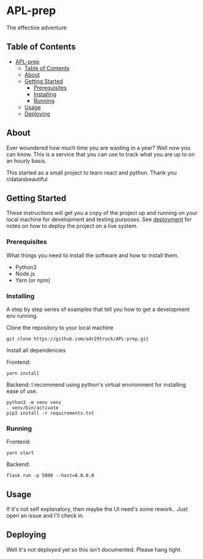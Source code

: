 # APL-prep

The effective adventure

## Table of Contents

- [APL-prep](#apl-prep)
  - [Table of Contents](#table-of-contents)
  - [About](#about)
  - [Getting Started](#getting-started)
    - [Prerequisites](#prerequisites)
    - [Installing](#installing)
    - [Running](#running)
  - [Usage](#usage)
  - [Deploying](#deploying)

## About

Ever woundered how much time you are wasting in a year?
Well now you can know. This is a service that you can use to track what you are up to on an hourly basis.

This started as a small project to learn react and python.
Thank you r/dataisbeautiful

## Getting Started

These instructions will get you a copy of the project up and running on your local machine for development and testing purposes. See [deployment](#deployment) for notes on how to deploy the project on a live system.

### Prerequisites

What things you need to install the software and how to install them.

- Python3
- Node.js
- Yarn (or npm)


### Installing

A step by step series of examples that tell you how to get a development env running.

Clone the repository to your local machine

```console
git clone https://github.com/adr29truck/APL-prep.git
```

Install all dependencies

Frontend:

```console
yarn install
```

Backend:
I recommend using python's virtual environment for installing ease of use.

```console
python3 -m venv venv
. venv/bin/activate
pip3 install -r requirements.txt
```

### Running

Frontend:

```console
yarn start
```

Backend:

```console
flask run -p 5000 --host=0.0.0.0
```


## Usage

If it's not self explanatory, then maybe the UI need's some rework.. Just open an issue and I'll check in.

## Deploying

Well it's not deployed yet so this isn't documented.
Please hang tight.
